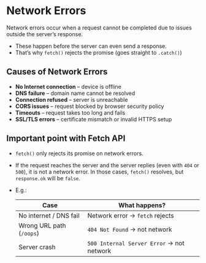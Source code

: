 # Network Errors

Network errors occur when a request cannot be completed due to issues outside the server’s response.

- These happen before the server can even send a response.
- That’s why `fetch()` rejects the promise (goes straight to `.catch()`)

## Causes of Network Errors

- **No Internet connection** – device is offline
- **DNS failure** – domain name cannot be resolved
- **Connection refused** – server is unreachable
- **CORS issues** – request blocked by browser security policy
- **Timeouts** – request takes too long and fails
- **SSL/TLS errors** – certificate mismatch or invalid HTTPS setup

## Important point with Fetch API

- `fetch()` only rejects its promise on network errors.
- If the request reaches the server and the server replies (even with `404` or `500`), it is not a network error. In those cases, `fetch()` resolves, but `response.ok` will be `false`.
- E.g.:

    | Case                     | What happens?                             |
    | ------------------------ | ----------------------------------------- |
    | No internet / DNS fail   | Network error → `fetch` rejects           |
    | Wrong URL path (`/oops`) | `404 Not Found` → not network             |
    | Server crash             | `500 Internal Server Error` → not network |
